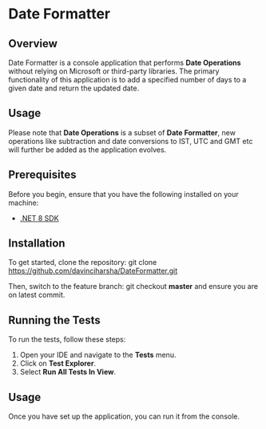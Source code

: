 # Date Formatter

## Overview

Date Formatter is a console application that performs **Date Operations** without relying on Microsoft or third-party libraries. The primary functionality of this application is to add a specified number of days to a given date and return the updated date.

## Usage
Please note that **Date Operations** is a subset of **Date Formatter**, new operations like subtraction and date conversions to IST, UTC and GMT etc will further be added as the application evolves.

## Prerequisites

Before you begin, ensure that you have the following installed on your machine:

- [.NET 8 SDK](https://dotnet.microsoft.com/download/dotnet/8.0)

## Installation

To get started, clone the repository:
git clone https://github.com/davinciharsha/DateFormatter.git

Then, switch to the feature branch:
git checkout **master** and ensure you are on latest commit.


## Running the Tests

To run the tests, follow these steps:

1. Open your IDE and navigate to the **Tests** menu.
2. Click on **Test Explorer**.
3. Select **Run All Tests In View**.

## Usage

Once you have set up the application, you can run it from the console.
